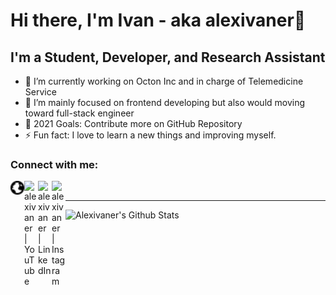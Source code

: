 # Hi there, I'm Ivan - aka alexivaner👋

## I'm a Student, Developer, and Research Assistant
- 🔭 I’m currently working on Octon Inc and in charge of Telemedicine Service
- 🌱 I’m mainly focused on frontend developing but also would moving toward full-stack engineer
- 🥅 2021 Goals: Contribute more on GitHub Repository
- ⚡ Fun fact: I love to learn a new things and improving myself.

### Connect with me:

[<img align="left" alt="alexivaner | Website" width="22px" src="https://raw.githubusercontent.com/iconic/open-iconic/master/svg/globe.svg" />](https://alexivaner.github.io)
[<img align="left" alt="alexivaner | YouTube" width="22px" src="https://cdn.jsdelivr.net/npm/simple-icons@v3/icons/youtube.svg" />](https://www.youtube.com/channel/UCUHP9DeewYaRSlcZAHBEgnw)
[<img align="left" alt="alexivaner | LinkedIn" width="22px" src="https://cdn.jsdelivr.net/npm/simple-icons@v3/icons/linkedin.svg" />](https://www.linkedin.com/in/ivan-surya-hutomo-b5746713a)
[<img align="left" alt="alexivaner | Instagram" width="22px" src="https://cdn.jsdelivr.net/npm/simple-icons@v3/icons/instagram.svg" />](https://www.instagram.com/ivan.hutomo/)

<br />


---
<img align="left" alt="Alexivaner's Github Stats" src="https://github-readme-stats.vercel.app/api?username=alexivaner&show_icons=true&theme=radical" />
